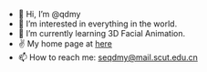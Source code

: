- 👋 Hi, I’m @qdmy
- 👀 I’m interested in everything in the world.
- 🌱 I’m currently learning 3D Facial Animation.
- ✌  My home page at [here](https://qdmy.github.io/)
- 📫 How to reach me: seqdmy@mail.scut.edu.cn

<!---
qdmy/qdmy is a ✨ special ✨ repository because its `README.md` (this file) appears on your GitHub profile.
You can click the Preview link to take a look at your changes.
--->
